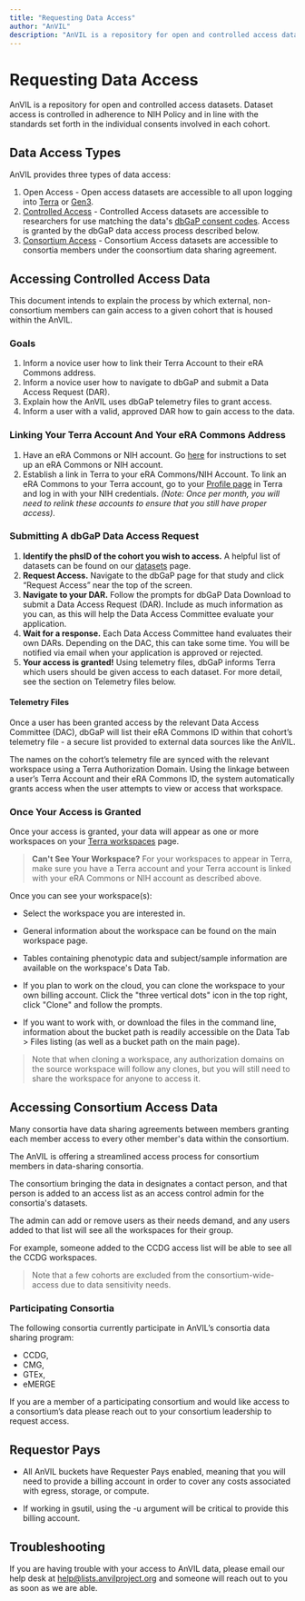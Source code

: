 ```yaml
---
title: "Requesting Data Access"
author: "AnVIL"
description: "AnVIL is a repository for open and controlled access datasets. Dataset access is controlled in adherence to NIH Policy and in line with the standards set forth in the individual consents involved in each cohort."
---
```


# Requesting Data Access

<hero>AnVIL is a repository for open and controlled access datasets. Dataset access is controlled in adherence to NIH Policy and in line with the standards set forth in the individual consents involved in each cohort.</hero>


## Data Access Types
AnVIL provides three types of data access:

1. Open Access  - Open access datasets are accessible to all upon logging into [Terra](https://anvil.terra.bio/#workspaces
) or [Gen3](https://gen3.theanvil.io).
1. [Controlled Access](#accessing-controlled-access-data) - Controlled Access datasets are accessible to researchers for use matching the data's [dbGaP consent codes](https://www.ncbi.nlm.nih.gov/pmc/articles/PMC4721915/). Access is granted by the dbGaP data access process described below. 
1. [Consortium Access](#accessing-consortium-access-data) - Consortium Access datasets are accessible to consortia members under the coonsortium data sharing agreement. 


## Accessing Controlled Access Data
 
 This document intends to explain the process by which external, non-consortium members can gain access to a given cohort that is housed within the AnVIL.

### Goals
1. Inform a novice user how to link their Terra Account to their eRA Commons address.
1. Inform a novice user how to navigate to dbGaP and submit a Data Access Request (DAR).
1. Explain how the AnVIL uses dbGaP telemetry files to grant access.
1. Inform a user with a valid, approved DAR how to gain access to the data. 

### Linking Your Terra Account And Your eRA Commons Address
1. Have an eRA Commons or NIH account. Go [here](https://wiki.nci.nih.gov/display/TCGA/Application+Process) for instructions to set up an eRA Commons or NIH account.
1. Establish a link in Terra to your eRA Commons/NIH Account. To link an eRA Commons to your Terra account, go to your [Profile page](https://anvil.terra.bio/#profile) in Terra and log in with your NIH credentials. _(Note: Once per month, you will need to relink these accounts to ensure that you still have proper access)_.

### Submitting A dbGaP Data Access Request

1. **Identify the phsID of the cohort you wish to access.** A helpful list of datasets can be found on our [datasets](/data) page.
1. **Request Access.** Navigate to the dbGaP page for that study and click “Request Access” near the top of the screen.
1. **Navigate to your DAR.** Follow the prompts for dbGaP Data Download to submit a Data Access Request (DAR). Include as much information as you can, as this will help the Data Access Committee evaluate your application.
1. **Wait for a response.** Each Data Access Committee hand evaluates their own DARs. Depending on the DAC, this can take some time. You will be notified via email when your application is approved or rejected.
1. **Your access is granted!** Using telemetry files, dbGaP informs Terra which users should be given access to each dataset. For more detail, see the section on Telemetry files below.

#### Telemetry Files
Once a user has been granted access by the relevant Data Access Committee (DAC), dbGaP will list their eRA Commons ID within that cohort’s telemetry file - a secure list provided to external data sources like the AnVIL.
 
 The names on the cohort’s telemetry file are synced with the relevant workspace using a Terra Authorization Domain. Using the linkage between a user’s Terra Account and their eRA Commons ID, the system automatically grants access when the user attempts to view or access that workspace.

### Once Your Access is Granted
Once your access is granted, your data will appear as one or more workspaces on your [Terra workspaces](https://anvil.terra.bio/#workspaces) page. 

> **Can't See Your Workspace?** For your workspaces to appear in Terra, make sure you have a Terra account and your Terra account is linked with your eRA Commons or NIH account as described above. 

Once you can see your workspace(s):

* Select the workspace you are interested in.

* General information about the workspace can be found on the main workspace page.

* Tables containing phenotypic data and subject/sample information are available on the workspace's Data Tab.

* If you plan to work on the cloud, you can clone the workspace to your own billing account. Click the "three vertical dots" icon in the top right, click "Clone" and follow the prompts. 

* If you want to work with, or download the files in the command line, information about the bucket path is readily accessible on the Data Tab > Files listing (as well as a bucket path on the main page).

> Note that when cloning a workspace, any authorization domains on the source workspace will follow any clones, but you will still need to share the workspace for anyone to access it.


## Accessing Consortium Access Data

Many consortia have data sharing agreements between members granting each member access to every other member's data within the consortium.

The AnVIL is offering a streamlined access process for consortium members in data-sharing consortia.
 
The consortium bringing the data in designates a contact person, and that person is added to an access list as an access control admin for the consortia's datasets. 
 
The admin can add or remove users as their needs demand, and any users added to that list will see all the workspaces for their group.
 
 For example, someone added to the CCDG access list will be able to see all the CCDG workspaces.
 
> Note that a few cohorts are excluded from the consortium-wide-access due to data sensitivity needs.

### Participating Consortia

The following consortia currently participate in AnVIL’s consortia data sharing program: 
 
 * CCDG,
 * CMG,
 * GTEx,
 * eMERGE
 
If you are a member of a participating consortium and would like access to a consortium’s data please reach out to your consortium leadership to request access.
## Requestor Pays

* All AnVIL buckets have Requester Pays enabled, meaning that you will need to provide a billing account in order to cover any costs associated with egress, storage, or compute.

* If working in gsutil, using the -u argument will be critical to provide this billing account. 

## Troubleshooting
If you are having trouble with your access to AnVIL data, please email our help desk at  [help@lists.anvilproject.org](mailto:help@lists.anvilproject.org) and someone will reach out to you as soon as we are able.


